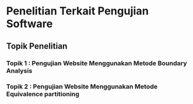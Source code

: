 # Penelitian Terkait Pengujian Software

## Topik Penelitian

### Topik 1 : Pengujian Website Menggunakan Metode Boundary Analysis


### Topik 2 : Pengujian Website Menggunakan Metode Equivalence partitioning
